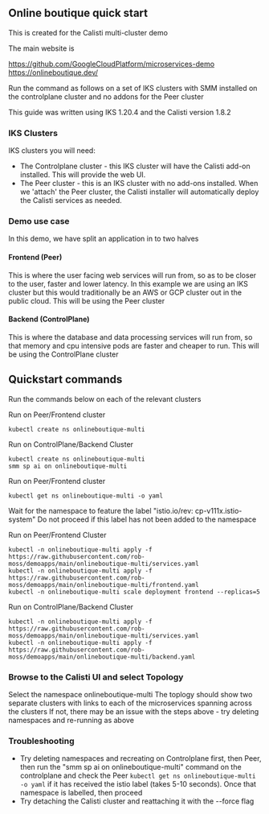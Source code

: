 ## Online boutique quick start

This is created for the Calisti multi-cluster demo

The main website is

https://github.com/GoogleCloudPlatform/microservices-demo  
https://onlineboutique.dev/  

Run the command as follows on a set of IKS clusters with SMM installed on the controlplane cluster and no addons for the Peer cluster

This guide was written using IKS 1.20.4 and the Calisti version 1.8.2

### IKS Clusters

IKS clusters you will need:
* The Controlplane cluster - this IKS cluster will have the Calisti add-on installed.  This will provide the web UI.  
* The Peer cluster - this is an IKS cluster with no add-ons installed. When we 'attach' the Peer cluster, the Calisti installer will automatically deploy the Calisti services as needed.  


### Demo use case
In this demo, we have split an application in to two halves

#### Frontend (Peer)
This is where the user facing web services will run from, so as to be closer to the user, faster and lower latency. In this example we are using an IKS cluster but this would traditionally be an AWS or GCP cluster out in the public cloud.  This will be using the Peer cluster   

#### Backend (ControlPlane)
This is where the database and data processing services will run from, so that memory and cpu intensive pods are faster and cheaper to run. This will be using the ControlPlane cluster


## Quickstart commands

Run the commands below on each of the relevant clusters

Run on Peer/Frontend cluster
```
kubectl create ns onlineboutique-multi
```

Run on ControlPlane/Backend Cluster
```
kubectl create ns onlineboutique-multi
smm sp ai on onlineboutique-multi
```

Run on Peer/Frontend cluster
```
kubectl get ns onlineboutique-multi -o yaml
```
Wait for the namespace to feature the label "istio.io/rev: cp-v111x.istio-system"
Do not proceed if this label has not been added to the namespace


Run on Peer/Frontend Cluster
```
kubectl -n onlineboutique-multi apply -f https://raw.githubusercontent.com/rob-moss/demoapps/main/onlineboutique-multi/services.yaml
kubectl -n onlineboutique-multi apply -f https://raw.githubusercontent.com/rob-moss/demoapps/main/onlineboutique-multi/frontend.yaml
kubectl -n onlineboutique-multi scale deployment frontend --replicas=5
```

Run on ControlPlane/Backend Cluster
```
kubectl -n onlineboutique-multi apply -f https://raw.githubusercontent.com/rob-moss/demoapps/main/onlineboutique-multi/services.yaml
kubectl -n onlineboutique-multi apply -f https://raw.githubusercontent.com/rob-moss/demoapps/main/onlineboutique-multi/backend.yaml
```

### Browse to the Calisti UI and select Topology
Select the namespace onlineboutique-multi
The toplogy should show two separate clusters with links to each of the microservices spanning across the clusters
If not, there may be an issue with the steps above - try deleting namespaces and re-running as above

### Troubleshooting
* Try deleting namespaces and recreating on Controlplane first, then Peer, then run the "smm sp ai on onlineboutique-multi" command on the controlplane and check the Peer ```kubectl get ns onlineboutique-multi -o yaml``` if it has received the istio label (takes 5-10 seconds). Once that namespace is labelled, then proceed
* Try detaching the Calisti cluster and reattaching it with the --force flag
